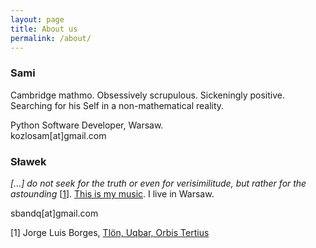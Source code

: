 ```yaml
---
layout: page
title: About us
permalink: /about/
---
```


### Sami
Cambridge mathmo. Obsessively scrupulous. Sickeningly positive.<br />
Searching for his Self in a non-mathematical reality.

Python Software Developer, Warsaw.<br /> 
&#107;&#111;&#122;&#108;&#111;&#115;&#097;&#109;[&#097;&#116;]&#103;&#109;&#097;&#105;&#108;&#046;&#099;&#111;&#109;

### Sławek
<i>[...] do not seek for the truth or even for verisimilitude, but rather for the astounding</i> [<a href="#1">1</a>].
<a href="https://open.spotify.com/playlist/1Xck2KSCG5LPSnfG0WxhUi">This is my music</a>. I live in Warsaw.

&#115;&#098;&#097;&#110;&#100;&#113;[&#097;&#116;]&#103;&#109;&#097;&#105;&#108;&#046;&#099;&#111;&#109;

<a name="1">[1]</a> Jorge Luis Borges, <a href="http://art.yale.edu/file_columns/0000/0066/borges.pdf">Tlön, Uqbar, Orbis Tertius</a>
